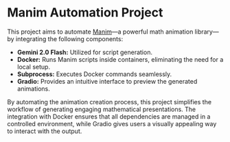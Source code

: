 # Manim Automation Project

This project aims to automate [Manim](https://www.manim.community/)—a powerful math animation library—by integrating the following components:

- **Gemini 2.0 Flash:** Utilized for script generation.
- **Docker:** Runs Manim scripts inside containers, eliminating the need for a local setup.
- **Subprocess:** Executes Docker commands seamlessly.
- **Gradio:** Provides an intuitive interface to preview the generated animations.

By automating the animation creation process, this project simplifies the workflow of generating engaging mathematical presentations. The integration with Docker ensures that all dependencies are managed in a controlled environment, while Gradio gives users a visually appealing way to interact with the output.